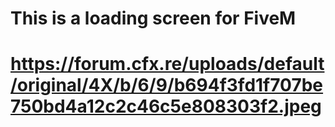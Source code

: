 # This is a loading screen for FiveM

# https://forum.cfx.re/uploads/default/original/4X/b/6/9/b694f3fd1f707be750bd4a12c2c46c5e808303f2.jpeg
